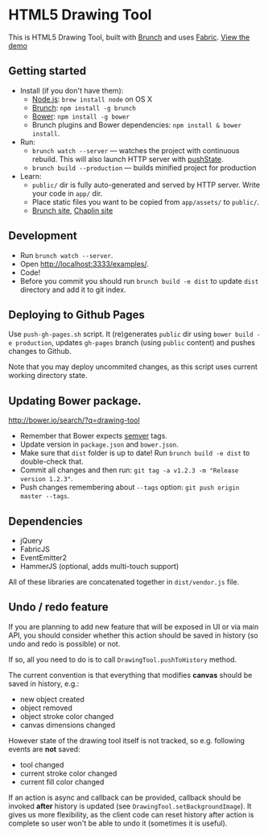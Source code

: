 # HTML5 Drawing Tool

This is HTML5 Drawing Tool, built with [Brunch](http://brunch.io) and uses [Fabric](http://fabricjs.com).
[View the demo](http://concord-consortium.github.io/drawing-tool/examples/)

## Getting started
* Install (if you don't have them):
    * [Node.js](http://nodejs.org): `brew install node` on OS X
    * [Brunch](http://brunch.io): `npm install -g brunch`
    * [Bower](http://bower.io): `npm install -g bower`
    * Brunch plugins and Bower dependencies: `npm install & bower install`.
* Run:
    * `brunch watch --server` — watches the project with continuous rebuild. This will also launch HTTP server with [pushState](https://developer.mozilla.org/en-US/docs/Web/Guide/API/DOM/Manipulating_the_browser_history).
    * `brunch build --production` — builds minified project for production
* Learn:
    * `public/` dir is fully auto-generated and served by HTTP server.  Write your code in `app/` dir.
    * Place static files you want to be copied from `app/assets/` to `public/`.
    * [Brunch site](http://brunch.io), [Chaplin site](http://chaplinjs.org)


## Development

* Run `brunch watch --server`.
* Open [http://localhost:3333/examples/](http://localhost:3333/examples/).
* Code!
* Before you commit you should run `brunch build -e dist` to update `dist` directory and add it to git index.

## Deploying to Github Pages

Use `push-gh-pages.sh` script. It (re)generates `public` dir using `bower build -e production`, updates `gh-pages` branch
(using `public` content) and pushes changes to Github.

Note that you may deploy uncommited changes, as this script uses current working directory state.

## Updating Bower package.

http://bower.io/search/?q=drawing-tool

* Remember that Bower expects [semver](http://semver.org/) tags.
* Update version in `package.json` and `bower.json`.
* Make sure that `dist` folder is up to date! Run `brunch build -e dist` to double-check that.
* Commit all changes and then run: `git tag -a v1.2.3 -m "Release version 1.2.3"`.
* Push changes remembering about `--tags` option: `git push origin master --tags`.

## Dependencies

* jQuery
* FabricJS
* EventEmitter2
* HammerJS (optional, adds multi-touch support)

All of these libraries are concatenated together in `dist/vendor.js` file.

## Undo / redo feature

If you are planning to add new feature that will be exposed in UI or via main API, you should consider whether
this action should be saved in history (so undo and redo is possible) or not.

If so, all you need to do is to call `DrawingTool.pushToHistory` method.

The current convention is that everything that modifies **canvas** should be saved in history, e.g.:

* new object created
* object removed
* object stroke color changed
* canvas dimensions changed

However state of the drawing tool itself is not tracked, so e.g. following events are **not** saved:

* tool changed
* current stroke color changed
* current fill color changed

If an action is async and callback can be provided, callback should be invoked **after** history is updated
(see `DrawingTool.setBackgroundImage`). It gives us more flexibility, as the client code can reset history
after action is complete so user won't be able to undo it (sometimes it is useful).
